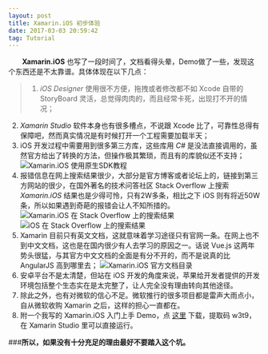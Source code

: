 ```yaml
---
layout: post
title: Xamarin.iOS 初步体验
date: 2017-03-03 20:59:42
tag: Tutorial
---
```


&nbsp;&nbsp;&nbsp;&nbsp;&nbsp;&nbsp;&nbsp;**Xamarin.iOS** 也写了一段时间了，文档看得头晕，Demo做了一些，发现这个东西还是不太靠谱。具体体现在以下几点：
>1. *iOS Designer* 使用很不方便，拖拽或者修改都不如 Xcode 自带的 StoryBoard 灵活，总觉得肉肉的，而且经常卡死，出现打不开的情况；
2. *Xamarin Studio* 软件本身也有很多槽点，不说跟 Xcode 比了，可靠性总得有保障吧，然而真实情况是有时候打开一个工程需要加载半天；
3. iOS 开发过程中需要用到很多第三方库，这些库用 *C#* 是没法直接调用的，虽然官方给出了转换的方法，但操作极其繁琐，而且有的库貌似还不支持；
![Xamarin.iOS 使用原生SDK教程](http://upload-images.jianshu.io/upload_images/1243365-b716c7c34f185344.png?imageMogr2/auto-orient/strip%7CimageView2/2/w/1240)
4. 报错信息在网上搜索结果很少，大部分是官方博客或者论坛上的，链接到第三方网站的很少，在国外著名的技术问答社区 Stack Overflow 上搜索 *Xamarin.iOS* 结果也是少得可怜，只有2W多条，相比之下 iOS 则有将近50W条，所以如果遇到奇葩的报错会让人不知所措的。
![Xamarin.iOS 在 Stack Overflow 上的搜索结果](http://upload-images.jianshu.io/upload_images/1243365-4323b511db538ca4.png?imageMogr2/auto-orient/strip%7CimageView2/2/w/1240)
![iOS 在 Stack Overflow 上的搜索结果](http://upload-images.jianshu.io/upload_images/1243365-f23349285da763a5.png?imageMogr2/auto-orient/strip%7CimageView2/2/w/1240)
5. Xamarin 目前只有英文文档，这就意味着学习途径只有官网一条。在网上也不到中文文档，这也是在国内很少有人去学习的原因之一。话说 Vue.js 这两年势头很猛，与其官方中文文档的全面是有分不开的，而不是说真的比 AngularJS 高到哪里去；
![Xamarin.iOS 官方文档目录](http://upload-images.jianshu.io/upload_images/1243365-73bb7a11a8382f0d.png?imageMogr2/auto-orient/strip%7CimageView2/2/w/1240)
6. 安卓平台不是太清楚，但站在 iOS 开发的角度来说，苹果给开发者提供的开发环境包括整个生态实在是太完整了，让人完全没有理由转向其他途径。
7. 除此之外，也有对微软的信心不足。微软推行的很多项目都是雷声大雨点小，自从微软收购 Xamarin 之后，这样的担心一直都在。
8. 附一个我写的 Xamarin.iOS 入门上手 Demo，点 [这里](https://pan.baidu.com/s/1qY10Zd6) 下载，提取码 w3t9，在 Xamarin Studio 里可以直接运行。

###**所以，如果没有十分充足的理由最好不要踏入这个坑。**


